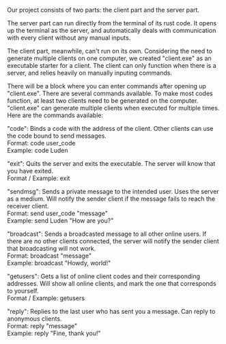 Our project consists of two parts: the client part and the server part. 

The server part can run directly from the terminal of its rust code. It opens up the terminal as the server, and automatically deals with communication with every client without any manual inputs.   

The client part, meanwhile, can't run on its own. Considering the need to generate multiple clients on one computer, we created "client.exe" as an executable starter for a client. The client can only function when there is a server, and relies heavily on manually inputing commands.   

There will be a block where you can enter commands after opening up "client.exe". There are several commands available. To make most codes function, at least two clients need to be generated on the computer. "client.exe" can generate multiple clients when executed for multiple times. Here are the commands available:   

"code": Binds a code with the address of the client. Other clients can use the code bound to send messages.   
Format: code user_code   
Example: code Luden   

"exit": Quits the server and exits the executable. The server will know that you have exited.    
Format / Example: exit   

"sendmsg": Sends a private message to the intended user. Uses the server as a medium. Will notify the sender client if the message fails to reach the receiver client.   
Format: send user_code "message"   
Example: send Luden "How are you?"   

"broadcast": Sends a broadcasted message to all other online users. If there are no other clients connected, the server will notify the sender client that broadcasting will not work.   
Format: broadcast "message"   
Example: broadcast "Howdy, world!"   

"getusers": Gets a list of online client codes and their corresponding addresses. Will show all online clients, and mark the one that corresponds to yourself.   
Format / Example: getusers   

"reply": Replies to the last user who has sent you a message. Can reply to anonymous clients.   
Format: reply "message"   
Example: reply "Fine, thank you!"   
